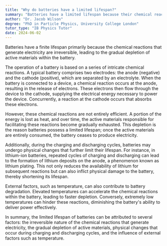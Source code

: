 ```yaml
---
title: "Why do batteries have a limited lifespan?"
summary: "Batteries have a limited lifespan because their chemical reactions, which produce electricity, are irreversible and gradually deplete the active materials."
author: "Dr. Jacob Wilson"
degree: "PhD in Particle Physics, University College London"
tutor_type: "IB Physics Tutor"
date: 2024-06-02
---
```


Batteries have a finite lifespan primarily because the chemical reactions that generate electricity are irreversible, leading to the gradual depletion of active materials within the battery.

The operation of a battery is based on a series of intricate chemical reactions. A typical battery comprises two electrodes: the anode (negative) and the cathode (positive), which are separated by an electrolyte. When the battery is connected to a device, a chemical reaction occurs at the anode, resulting in the release of electrons. These electrons then flow through the device to the cathode, supplying the electrical energy necessary to power the device. Concurrently, a reaction at the cathode occurs that absorbs these electrons.

However, these chemical reactions are not entirely efficient. A portion of the energy is lost as heat, and over time, the active materials responsible for facilitating these reactions become gradually exhausted. This depletion is the reason batteries possess a limited lifespan; once the active materials are entirely consumed, the battery ceases to produce electricity.

Additionally, during the charging and discharging cycles, batteries may undergo physical changes that further limit their lifespan. For instance, in lithium-ion batteries, repeated cycles of charging and discharging can lead to the formation of lithium deposits on the anode, a phenomenon known as lithium plating. This not only reduces the availability of lithium for subsequent reactions but can also inflict physical damage to the battery, thereby shortening its lifespan.

External factors, such as temperature, can also contribute to battery degradation. Elevated temperatures can accelerate the chemical reactions within the battery, leading to faster depletion. Conversely, extremely low temperatures can hinder these reactions, diminishing the battery's ability to deliver power effectively.

In summary, the limited lifespan of batteries can be attributed to several factors: the irreversible nature of the chemical reactions that generate electricity, the gradual depletion of active materials, physical changes that occur during charging and discharging cycles, and the influence of external factors such as temperature.
    